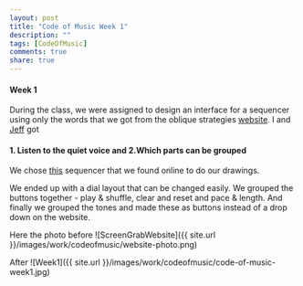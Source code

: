 ```yaml
---
layout: post
title: "Code of Music Week 1"
description: ""
tags: [CodeOfMusic]
comments: true  
share: true
---
```

#### Week 1

During the class, we were assigned to design an interface for a sequencer using only the words that we got from the oblique strategies [website](http://www.joshharrison.net/oblique-strategies/). I and [Jeff](http://www.jffng.com/) got 

#### 1. Listen to the quiet voice and 2.Which parts can be grouped

We chose [this](http://proto.blandhand.net/patr/) sequencer that we found online to do our drawings. 

We ended up with a dial layout that can be changed easily. We grouped the buttons together - play & shuffle, clear and reset and  pace & length. And finally we grouped the tones and made these as buttons instead of a drop down on the website.

Here the photo before
![ScreenGrabWebsite]({{ site.url }}/images/work/codeofmusic/website-photo.png)

After
![Week1]({{ site.url }}/images/work/codeofmusic/code-of-music-week1.jpg)